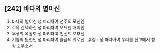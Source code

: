 ## [242] 바다의 별이신

1) 바다의 별이신 성 마리아여 천주의 모친인  
2) 주의 간택하신 성 마리아여 오묘한 매괴인  
3) 무쌍의 옥잠화 성 마리아여 천신의 모후신   
4) 기쁨의 원천인 성 마리아여 슬픔의 위로신  
후렴 : 성 마리아여 우리를 신고에서 항상 도우소서
